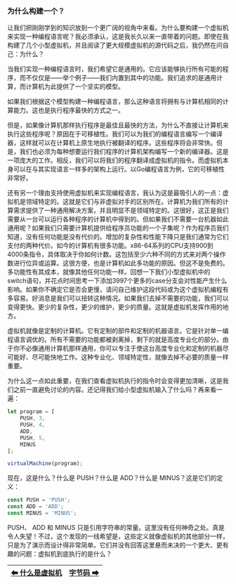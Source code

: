 ### 为什么构建一个？

让我们把刚刚学到的知识放到一个更广阔的视角中来看。为什么要构建一个虚拟机来实现一种编程语言呢？我必须承认，这是我长久以来一直带着的问题。即使在我构建了几个小型虚拟机，并且阅读了更大规模虚拟机的源代码之后，我仍然在问自己：为什么？

当我们实现一种编程语言时，我们希望它是通用的。它应该能够执行所有可能的程序，而不仅仅是——举个例子——我们内置到其中的功能。我们追求的是通用计算，而计算机为此提供了一个坚实的模型。

如果我们根据这个模型构建一种编程语言，那么这种语言将拥有与计算机相同的计算能力。这也是执行程序最快的方式之一。

但是，如果像计算机那样执行程序是最佳且最快的方法，为什么不直接让计算机来执行这些程序呢？原因在于可移植性。我们可以为我们的编程语言编写一个编译器，这样就可以在计算机上原生地执行被翻译的程序。这些程序将会非常快。但是，我们也必须为每种想要运行我们程序的计算机架构编写一个新的编译器。这是一项庞大的工作。相反，我们可以将我们的程序翻译成虚拟机的指令。而虚拟机本身可以在与其实现语言一样多的架构上运行。以Go编程语言为例，它的可移植性非常好。

还有另一个理由支持使用虚拟机来实现编程语言，我认为这是最吸引人的一点：虚拟机是领域特定的。这就是它们与非虚拟对手的区别所在。计算机为我们所有的计算需求提供了一种通用解决方案，并且明显不是领域特定的。这很好，这正是我们需要从一台可以运行各种程序的计算机中得到的。但如果我们不需要一台机器如此通用呢？如果我们只需要计算机提供给程序员功能的一个子集呢？作为程序员我们知道，没有任何功能是没有代价的。增加的复杂性和性能下降只是我们通常为它们支付的两种代价。如今的计算机有很多功能。x86-64系列的CPU支持900到4000条指令，具体取决于你如何计数。这包括至少六种不同的方式来对两个操作数进行位异或运算。这很方便，也是计算机如此多功能的原因。但这不是免费的。多功能性有其成本，就像其他任何功能一样。回想一下我们小型虚拟机中的switch语句，并花点时间思考一下添加3997个更多的case分支会对性能产生什么影响。如果你不确定它是否会更慢，请问自己维护这段代码或为这个虚拟机编程有多容易。好消息是我们可以扭转这种情况。如果我们去掉不需要的功能，我们可以变得更快。更少的复杂性，更少的维护，更少的质量。这就是虚拟机发挥作用的地方。

虚拟机就像是定制的计算机。它有定制的部件和定制的机器语言。它是针对单一编程语言调优的。所有不需要的功能都被剥离掉，剩下的就是高度专业化的部分。由于你不必像通用计算机那样通用，你可以专注于使这台高度专业化和定制的机器尽可能好、尽可能快地工作。这种专业化、领域特定性，就像去掉不必要的质量一样重要。

为什么这一点如此重要，在我们查看虚拟机执行的指令时会变得更加清晰，这是我们之前一直避免讨论的内容。还记得我们给小型虚拟机输入了什么吗？再来看一遍：

```javascript
let program = [
    PUSH, 3,
    PUSH, 4,
    ADD,
    PUSH, 5,
    MINUS
];

virtualMachine(program);
```

现在，这是什么？什么是 PUSH？什么是 ADD？什么是 MINUS？这是它们的定义：

```javascript
const PUSH = 'PUSH';
const ADD = 'ADD';
const MINUS = 'MINUS';
```

PUSH、 ADD 和 MINUS 只是引用字符串的常量。这里没有任何神奇之处。真是令人失望！不过，这个发现的一线希望是，这些定义就像虚拟机的其他部分一样，只是为了演示而设计得非常简单。它们并没有回答这里悬而未决的一个更大、更有趣的问题：虚拟机到底执行的是什么？

|[⬅ 什么是虚拟机](./8什么是虚拟机.md)|[字节码 ➡](./10字节码.md)|
| --- | --- |
